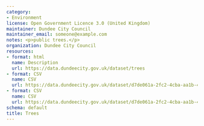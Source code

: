 ```yaml
---
category:
- Environment
license: Open Government Licence 3.0 (United Kingdom)
maintainer: Dundee City Council
maintainer_email: someone@example.com
notes: <p>public trees.</p>
organization: Dundee City Council
resources:
- format: html
  name: Description
  url: https://data.dundeecity.gov.uk/dataset/trees
- format: CSV
  name: CSV
  url: https://data.dundeecity.gov.uk/dataset/d7de061a-2fc2-4cba-aa1b-4d0d15ef5c33/resource/e54ef90a-76e5-415e-a272-5e489d9f5c67/download/trees_public.csv
- format: CSV
  name: CSV
  url: https://data.dundeecity.gov.uk/dataset/d7de061a-2fc2-4cba-aa1b-4d0d15ef5c33/resource/43ead9bf-c66d-4eaf-81b0-5fb2b3a63f9a/download/species_nbn_dictionary.csv
schema: default
title: Trees
---
```

